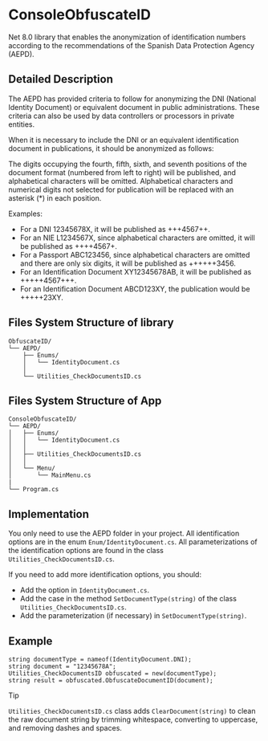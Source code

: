 # ConsoleObfuscateID
Net 8.0 library that enables the anonymization of identification numbers according to the recommendations of the Spanish Data Protection Agency (AEPD).

## Detailed Description
The AEPD has provided criteria to follow for anonymizing the DNI (National Identity Document) or equivalent document in public administrations. These criteria can also be used by data controllers or processors in private entities.

When it is necessary to include the DNI or an equivalent identification document in publications, it should be anonymized as follows:

The digits occupying the fourth, fifth, sixth, and seventh positions of the document format (numbered from left to right) will be published, and alphabetical characters will be omitted.
Alphabetical characters and numerical digits not selected for publication will be replaced with an asterisk (*) in each position.

Examples:
+ For a DNI 12345678X, it will be published as +++4567++.
+ For an NIE L1234567X, since alphabetical characters are omitted, it will be published as ++++4567+.
+ For a Passport ABC123456, since alphabetical characters are omitted and there are only six digits, it will be published as ++++++3456.
+ For an Identification Document XY12345678AB, it will be published as +++++4567+++.
+ For an Identification Document ABCD123XY, the publication would be +++++23XY.

## Files System Structure of library
```
ObfuscateID/
└── AEPD/
    ├── Enums/
    │   └── IdentityDocument.cs
    │
    └── Utilities_CheckDocumentsID.cs
```
## Files System Structure of App
```
ConsoleObfuscateID/
└── AEPD/
│   ├── Enums/
│   │   └── IdentityDocument.cs
│   │
│   ├── Utilities_CheckDocumentsID.cs
│   │
│   └── Menu/
│       └── MainMenu.cs
|
└── Program.cs
```
## Implementation
You only need to use the AEPD folder in your project.
All identification options are in the enum `Enum/IdentityDocument.cs`.
All parameterizations of the identification options are found in the class `Utilities_CheckDocumentsID.cs`.

If you need to add more identification options, you should:
+ Add the option in `IdentityDocument.cs`.
+ Add the case in the method `SetDocumentType(string)` of the class `Utilities_CheckDocumentsID.cs`.
+  Add the parameterization (if necessary) in `SetDocumentType(string)`.

## Example
```
string documentType = nameof(IdentityDocument.DNI);
string document = "12345678A";
Utilities_CheckDocumentsID obfuscated = new(documentType);
string result = obfuscated.ObfuscateDocumentID(document);
```

> [!TIP]
> `Utilities_CheckDocumentsID.cs` class adds `ClearDocument(string)` to clean the raw document string by trimming whitespace, converting to uppercase, and removing dashes and spaces.






